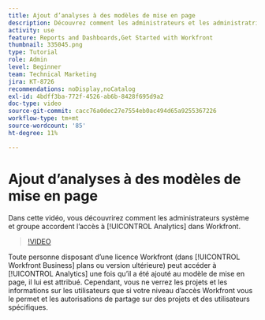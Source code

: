 ```yaml
---
title: Ajout d’analyses à des modèles de mise en page
description: Découvrez comment les administrateurs et les administratrices système et de groupes accordent l’accès à Analytics.
activity: use
feature: Reports and Dashboards,Get Started with Workfront
thumbnail: 335045.png
type: Tutorial
role: Admin
level: Beginner
team: Technical Marketing
jira: KT-8726
recommendations: noDisplay,noCatalog
exl-id: 4bdff3ba-772f-4526-ab6b-8428f695d9a2
doc-type: video
source-git-commit: cacc76a0dec27e7554eb0ac494d65a9255367226
workflow-type: tm+mt
source-wordcount: '85'
ht-degree: 11%

---
```


# Ajout d’analyses à des modèles de mise en page

Dans cette vidéo, vous découvrirez comment les administrateurs système et groupe accordent l’accès à [!UICONTROL Analytics] dans Workfront.


>[!VIDEO](https://video.tv.adobe.com/v/335045/?quality=12&learn=on)

Toute personne disposant d’une licence Workfront (dans [!UICONTROL Workfront Business] plans ou version ultérieure) peut accéder à [!UICONTROL Analytics] une fois qu’il a été ajouté au modèle de mise en page, il lui est attribué. Cependant, vous ne verrez les projets et les informations sur les utilisateurs que si votre niveau d’accès Workfront vous le permet et les autorisations de partage sur des projets et des utilisateurs spécifiques.
